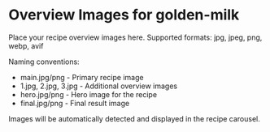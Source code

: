 # Overview Images for golden-milk

Place your recipe overview images here. Supported formats: jpg, jpeg, png, webp, avif

Naming conventions:
- main.jpg/png - Primary recipe image
- 1.jpg, 2.jpg, 3.jpg - Additional overview images
- hero.jpg/png - Hero image for the recipe
- final.jpg/png - Final result image

Images will be automatically detected and displayed in the recipe carousel.
